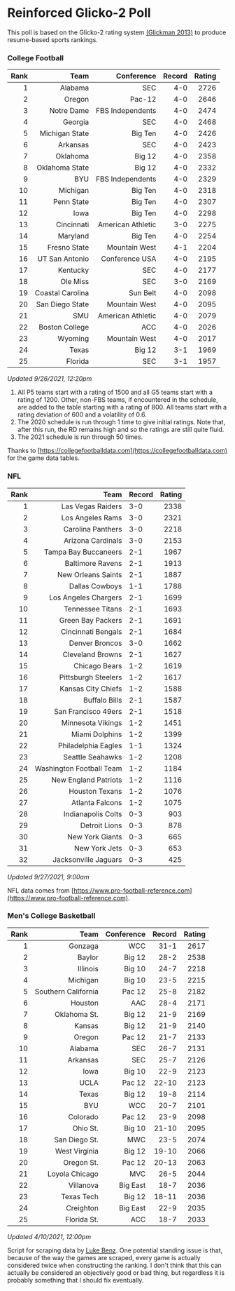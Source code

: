 # Reinforced Glicko-2 Poll

This poll is based on the Glicko-2 rating system [\(Glickman 2013\)](http://glicko.net/glicko/glicko2.pdf) to produce resume-based sports rankings.

### College Football
| Rank  | Team                 | Conference           | Record   | Rating |
| ---:  | ---:                 | ---:                 | ---:     | ---:   |
| 1     | Alabama              | SEC                  | 4-0      | 2726   |
| 2     | Oregon               | Pac-12               | 4-0      | 2646   |
| 3     | Notre Dame           | FBS Independents     | 4-0      | 2474   |
| 4     | Georgia              | SEC                  | 4-0      | 2468   |
| 5     | Michigan State       | Big Ten              | 4-0      | 2426   |
| 6     | Arkansas             | SEC                  | 4-0      | 2423   |
| 7     | Oklahoma             | Big 12               | 4-0      | 2358   |
| 8     | Oklahoma State       | Big 12               | 4-0      | 2332   |
| 9     | BYU                  | FBS Independents     | 4-0      | 2329   |
| 10    | Michigan             | Big Ten              | 4-0      | 2318   |
| 11    | Penn State           | Big Ten              | 4-0      | 2307   |
| 12    | Iowa                 | Big Ten              | 4-0      | 2298   |
| 13    | Cincinnati           | American Athletic    | 3-0      | 2275   |
| 14    | Maryland             | Big Ten              | 4-0      | 2254   |
| 15    | Fresno State         | Mountain West        | 4-1      | 2204   |
| 16    | UT San Antonio       | Conference USA       | 4-0      | 2195   |
| 17    | Kentucky             | SEC                  | 4-0      | 2177   |
| 18    | Ole Miss             | SEC                  | 3-0      | 2169   |
| 19    | Coastal Carolina     | Sun Belt             | 4-0      | 2098   |
| 20    | San Diego State      | Mountain West        | 4-0      | 2095   |
| 21    | SMU                  | American Athletic    | 4-0      | 2079   |
| 22    | Boston College       | ACC                  | 4-0      | 2026   |
| 23    | Wyoming              | Mountain West        | 4-0      | 2017   |
| 24    | Texas                | Big 12               | 3-1      | 1969   |
| 25    | Florida              | SEC                  | 3-1      | 1957   |
_Updated 9/26/2021, 12:20pm_

1. All P5 teams start with a rating of 1500 and all G5 teams start with a rating of 1200. Other, non-FBS teams, if encountered in the schedule, are added to the table starting with a rating of 800. All teams start with a rating deviation of 600 and a volatility of 0.6.
2. The 2020 schedule is run through 1 time to give initial ratings. Note that, after this run, the RD remains high and so the ratings are still quite fluid.
3. The 2021 schedule is run through 50 times.

Thanks to [https://collegefootballdata.com](https://collegefootballdata.com) for the game data tables.

### NFL
| Rank  | Team                       | Record   | Rating |
| ---:  | ---:                       | :---     | ---:   |
| 1     | Las Vegas Raiders          | 3-0      | 2338   |
| 2     | Los Angeles Rams           | 3-0      | 2321   |
| 3     | Carolina Panthers          | 3-0      | 2218   |
| 4     | Arizona Cardinals          | 3-0      | 2153   |
| 5     | Tampa Bay Buccaneers       | 2-1      | 1967   |
| 6     | Baltimore Ravens           | 2-1      | 1913   |
| 7     | New Orleans Saints         | 2-1      | 1887   |
| 8     | Dallas Cowboys             | 1-1      | 1788   |
| 9     | Los Angeles Chargers       | 2-1      | 1699   |
| 10    | Tennessee Titans           | 2-1      | 1693   |
| 11    | Green Bay Packers          | 2-1      | 1691   |
| 12    | Cincinnati Bengals         | 2-1      | 1684   |
| 13    | Denver Broncos             | 3-0      | 1662   |
| 14    | Cleveland Browns           | 2-1      | 1627   |
| 15    | Chicago Bears              | 1-2      | 1619   |
| 16    | Pittsburgh Steelers        | 1-2      | 1617   |
| 17    | Kansas City Chiefs         | 1-2      | 1588   |
| 18    | Buffalo Bills              | 2-1      | 1587   |
| 19    | San Francisco 49ers        | 2-1      | 1518   |
| 20    | Minnesota Vikings          | 1-2      | 1451   |
| 21    | Miami Dolphins             | 1-2      | 1399   |
| 22    | Philadelphia Eagles        | 1-1      | 1324   |
| 23    | Seattle Seahawks           | 1-2      | 1208   |
| 24    | Washington Football Team   | 1-2      | 1184   |
| 25    | New England Patriots       | 1-2      | 1116   |
| 26    | Houston Texans             | 1-2      | 1076   |
| 27    | Atlanta Falcons            | 1-2      | 1075   |
| 28    | Indianapolis Colts         | 0-3      | 903    |
| 29    | Detroit Lions              | 0-3      | 878    |
| 30    | New York Giants            | 0-3      | 665    |
| 31    | New York Jets              | 0-3      | 653    |
| 32    | Jacksonville Jaguars       | 0-3      | 425    |
_Updated 9/27/2021, 9:00am_

NFL data comes from [https://www.pro-football-reference.com](https://www.pro-football-reference.com).

### Men's College Basketball
| Rank  | Team                 | Conference | Record   | Rating |
| ---:  | ---:                 | ---:       | ---:     | ---:   |
| 1     | Gonzaga              | WCC        | 31-1     | 2617   |
| 2     | Baylor               | Big 12     | 28-2     | 2538   |
| 3     | Illinois             | Big 10     | 24-7     | 2218   |
| 4     | Michigan             | Big 10     | 23-5     | 2215   |
| 5     | Southern California  | Pac 12     | 25-8     | 2182   |
| 6     | Houston              | AAC        | 28-4     | 2171   |
| 7     | Oklahoma St.         | Big 12     | 21-9     | 2169   |
| 8     | Kansas               | Big 12     | 21-9     | 2140   |
| 9     | Oregon               | Pac 12     | 21-7     | 2133   |
| 10    | Alabama              | SEC        | 26-7     | 2131   |
| 11    | Arkansas             | SEC        | 25-7     | 2126   |
| 12    | Iowa                 | Big 10     | 22-9     | 2123   |
| 13    | UCLA                 | Pac 12     | 22-10    | 2123   |
| 14    | Texas                | Big 12     | 19-8     | 2114   |
| 15    | BYU                  | WCC        | 20-7     | 2101   |
| 16    | Colorado             | Pac 12     | 23-9     | 2098   |
| 17    | Ohio St.             | Big 10     | 21-10    | 2095   |
| 18    | San Diego St.        | MWC        | 23-5     | 2074   |
| 19    | West Virginia        | Big 12     | 19-10    | 2066   |
| 20    | Oregon St.           | Pac 12     | 20-13    | 2063   |
| 21    | Loyola Chicago       | MVC        | 26-5     | 2044   |
| 22    | Villanova            | Big East   | 18-7     | 2036   |
| 23    | Texas Tech           | Big 12     | 18-11    | 2036   |
| 24    | Creighton            | Big East   | 22-9     | 2035   |
| 25    | Florida St.          | ACC        | 18-7     | 2033   |
_Updated 4/10/2021, 12:00pm_

Script for scraping data by [Luke Benz](https://github.com/lbenz731/NCAA_Hoops).
One potential standing issue is that, because of the way the games are scraped, every game is actually considered twice when constructing the ranking. I don't think that this can actually be considered an objectively good or bad thing, but regardless it is probably something that I should fix eventually.
